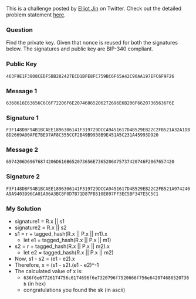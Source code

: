 This is a challenge posted by [Elliot Jin](https://twitter.com/robot__dreams) on Twitter. Check out the detailed problem statement [here](https://gist.github.com/robot-dreams/669c13bc724fdeb9af8460c9b64d5665).

### Question
Find the private key. Given that nonce is reused for both the signatures below. The signatures and public key are BIP-340 compliant.

### Public Key
`463F9E1F3808CEDF5BB282427ECD1BFE8FC759BC6F65A42C90AA197EFC6F9F26`

### Message 1
`6368616E63656C6C6F72206F6E20746865206272696E6B206F66207365636F6E`
### Signature 1
`F3F148DBF94B1BCAEE1896306141F319729DCCA9451617D4B529EB22C2FB521A32A1DB8D2669A00AFE7BE97AF8C355CCF2B49B9938B9E451A5C231A45993D920`

### Message 2
`6974206D69676874206D616B652073656E7365206A75737420746F2067657420`
### Signature 2
`F3F148DBF94B1BCAEE1896306141F319729DCCA9451617D4B529EB22C2FB521A974240A9A9403996CA01A06A3BC8F0D7B71D87FB510E897FF3EC5BF347E5C5C1`

### My Solution
- signature1 = R.x || s1
- signature2 = R.x || s2
- s1 = r + tagged_hash(R.x || P.x || m1).x
  - let e1 = tagged_hash(R.x || P.x || m1)
- s2 = r + tagged_hash(R.x || P.x || m2).x
  - let e2 = tagged_hash(R.x || P.x || m2)
- Now, s1 - s2 = (e1 - e2).x 
- Therefore, x = (s1 - s2).(e1 - e2)^-1
- The calculated value of x is:
  - `636f6e67726174756c6174696f6e7320796f7520666f756e642074686520736b` (in hex)
  - congratulations you found the sk (in ascii)